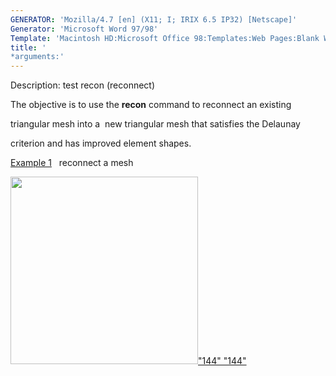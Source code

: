 ```yaml
---
GENERATOR: 'Mozilla/4.7 [en] (X11; I; IRIX 6.5 IP32) [Netscape]'
Generator: 'Microsoft Word 97/98'
Template: 'Macintosh HD:Microsoft Office 98:Templates:Web Pages:Blank Web Page'
title: '
*arguments:'
---
```


 Description: test recon (reconnect)

  The objective is to use the **recon** command to reconnect an
  existing

  triangular mesh into a  new triangular mesh that satisfies the
  Delaunay

  criterion and has improved element shapes.

  

  [Example 1](description_2drecon.md)   reconnect a mesh

  [<img height="300" width="300" src="/assets/images/image1_tn.gif">"144"
  "144"](description_2drecon.md)
